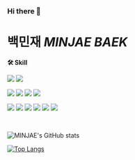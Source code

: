### Hi there 👋

<!--
**jayjayjayjayjayjayjayjayjay/jayjayjayjayjayjayjayjayjay** is a ✨ _special_ ✨ repository because its `README.md` (this file) appears on your GitHub profile.

Here are some ideas to get you started:

- 🔭 I’m currently working on ...
- 🌱 I’m currently learning ...
- 👯 I’m looking to collaborate on ...
- 🤔 I’m looking for help with ...
- 💬 Ask me about ...
- 📫 How to reach me: ...
- 😄 Pronouns: ...
- ⚡ Fun fact: ...
-->

# 백민재 *MINJAE BAEK*

<p >
    <Strong>🛠 Skill </Strong><br>
</p>
<p display="inline-block">
    <img src="https://img.shields.io/badge/javascript-F7DF1E?style=flat&logo=javascript&logoColor=black">
    <img src="https://img.shields.io/badge/TypeScript-254485?style=flat&logo=TypeScript&logoColor=white"/>
</p>
<p display="inline-block">
    <img src="https://img.shields.io/badge/React-61DAFB?style=flat&logo=React&logoColor=white"/>
    <img src="https://img.shields.io/badge/Svelte-FF7B00?style=flat&logo=Svelte&logoColor=white"/>
    <img src="https://img.shields.io/badge/Sass-D482BD?style=flat&logo=Sass&logoColor=white"/>
    <img src="https://img.shields.io/badge/Styled components-F1A1A0?style=flat&logo=Styled-components&logoColor=white"/>
</p>
<p>
    <img src="https://img.shields.io/badge/Node.js-339933?style=flat-square&logo=node.js&logoColor=white"/>
    <img src="https://img.shields.io/badge/Express-000000?style=flat-square&logo=express&logoColor=white"/>
    <img src="https://img.shields.io/badge/Java-8e3155?style=flat&logo=spring&logoColor=white"> 
    <img src="https://img.shields.io/badge/Spring-A9D171?style=flat&logo=SPRINGBOOT&logoColor=white"> 
    <img src="https://img.shields.io/badge/Python-3776AB?style=flat&logo=Python&logoColor=white">
    <img src="https://img.shields.io/badge/Oracle DB-000000?style=flat&logo=Oracle&logoColor=white">

</p>
<br>

![MINJAE's GitHub stats](https://github-readme-stats.vercel.app/api?username=jayjayjayjayjayjayjayjayjay&show_icons=true&theme=radical)

<div>
  
[![Top Langs](https://github-readme-stats.vercel.app/api/top-langs/?username=jayjayjayjayjayjayjayjayjay&layout=compact)](https://github.com/anuraghazra/github-readme-stats)
</div>

